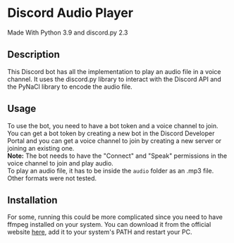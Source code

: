 # Discord Audio Player
Made With Python 3.9 and discord.py 2.3

## Description
This Discord bot has all the implementation to play an audio file in a voice channel. It uses the discord.py library to interact with the Discord API and the PyNaCl library to encode the audio file.
## Usage
To use the bot, you need to have a bot token and a voice channel to join. You can get a bot token by creating a new bot in the Discord Developer Portal and you can get a voice channel to join by creating a new server or joining an existing one.
<br>**Note:** The bot needs to have the "Connect" and "Speak" permissions in the voice channel to join and play audio.
<br>To play an audio file, it has to be inside the `audio` folder as an .mp3 file. Other formats were not tested. 

## Installation
For some, running this could be more complicated since you need to have ffmpeg installed on your system. You can download it from the official website [here](https://www.ffmpeg.org/download.html), add it to your system's PATH and restart your PC. 

